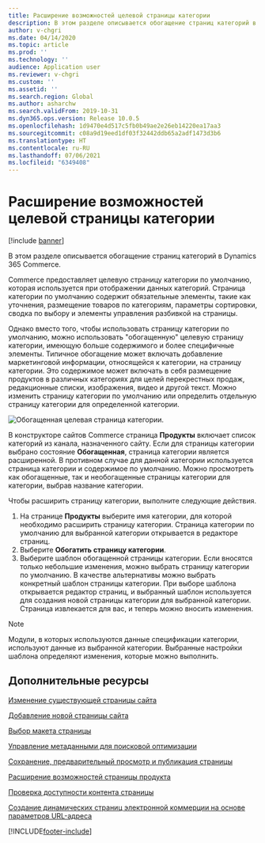 ```yaml
---
title: Расширение возможностей целевой страницы категории
description: В этом разделе описывается обогащение страниц категорий в Dynamics 365 Commerce.
author: v-chgri
ms.date: 04/14/2020
ms.topic: article
ms.prod: ''
ms.technology: ''
audience: Application user
ms.reviewer: v-chgri
ms.custom: ''
ms.assetid: ''
ms.search.region: Global
ms.author: asharchw
ms.search.validFrom: 2019-10-31
ms.dyn365.ops.version: Release 10.0.5
ms.openlocfilehash: 1d9470e4d517c5fb0b49ae2e26eb14220ea17aa3
ms.sourcegitcommit: c08a9d19eed1df03f32442ddb65a2adf1473d3b6
ms.translationtype: HT
ms.contentlocale: ru-RU
ms.lasthandoff: 07/06/2021
ms.locfileid: "6349408"
---
```

# <a name="enrich-a-category-landing-page"></a>Расширение возможностей целевой страницы категории

[!include [banner](includes/banner.md)]

В этом разделе описывается обогащение страниц категорий в Dynamics 365 Commerce.

Commerce предоставляет целевую страницу категории по умолчанию, которая используется при отображении данных категорий. Страница категории по умолчанию содержит обязательные элементы, такие как уточнения, размещение товаров по категориям, параметры сортировки, сводка по выбору и элементы управления разбивкой на страницы. 

Однако вместо того, чтобы использовать страницу категории по умолчанию, можно использовать "обогащенную" целевую страницу категории, имеющую больше содержимого и более специфичные элементы. Типичное обогащение может включать добавление маркетинговой информации, относящейся к категории, на страницу категории. Это содержимое может включать в себя размещение продуктов в различных категориях для целей перекрестных продаж, редакционные списки, изображения, видео и другой текст. Можно изменить страницу категории по умолчанию или определить отдельную страницу категории для определенной категории.

![Обогащенная целевая страница категории.](./media/CategoryLandingPages.png)

В конструкторе сайтов Commerce страница **Продукты** включает список категорий из канала, назначенного сайту. Если для страницы категории выбрано состояние **Обогащенная**, страница категории является расширенной. В противном случае для данной категории используется страница категории и содержимое по умолчанию. Можно просмотреть как обогащенные, так и необогащенные страницы категории для категории, выбрав название категории.

Чтобы расширить страницу категории, выполните следующие действия.

1. На странице **Продукты** выберите имя категории, для которой необходимо расширить страницу категории. Страница категории по умолчанию для выбранной категории открывается в редакторе страниц.
2. Выберите **Обогатить страницу категории**.
3. Выберите шаблон обогащенной страницы категории. Если вносятся только небольшие изменения, можно выбрать страницу категории по умолчанию. В качестве альтернативы можно выбрать конкретный шаблон страницы категории. При выборе шаблона открывается редактор страниц, и выбранный шаблон используется для создания новой страницы категории для выбранной категории. Страница извлекается для вас, и теперь можно вносить изменения.

> [!NOTE]
> Модули, в которых используются данные спецификации категории, используют данные из выбранной категории. Выбранные настройки шаблона определяют изменения, которые можно выполнить.

## <a name="additional-resources"></a>Дополнительные ресурсы

[Изменение существующей страницы сайта](modify-existing-page.md)

[Добавление новой страницы сайта](add-new-page.md)

[Выбор макета страницы](select-page-layouts.md)

[Управление метаданными для поисковой оптимизации](manage-seo-metadata.md)

[Сохранение, предварительный просмотр и публикация страницы](save-preview-publish-page.md)

[Расширение возможностей страницы продукта](enrich-product-page.md)

[Проверка доступности контента страницы](verify-accessibility.md)

[Создание динамических страниц электронной коммерции на основе параметров URL-адреса](create-dynamic-pages.md)


[!INCLUDE[footer-include](../includes/footer-banner.md)]

